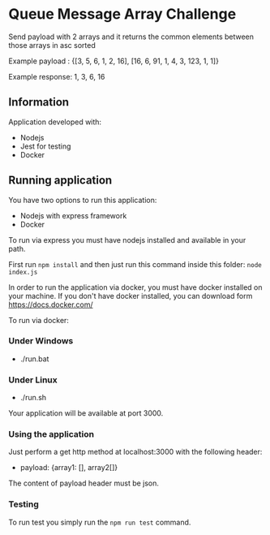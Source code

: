 # Queue Message Array Challenge

Send payload with 2 arrays and it returns the common elements between those arrays in asc sorted

Example payload : {[3, 5, 6, 1, 2, 16], [16, 6, 91, 1, 4, 3, 123, 1, 1]}

Example response: 1, 3, 6, 16


## Information
Application developed with:
 - Nodejs
 - Jest for testing
 - Docker
 
## Running application
You have two options to run this application:
 - Nodejs with express framework
 - Docker
 
To run via express you must have nodejs installed and available in your path.

First run ``npm install`` and then just run this command inside this folder: ``node index.js``
 
In order to run the application via docker, you must have docker installed on your machine.
If you don't have docker installed, you can download form https://docs.docker.com/

To run via docker:

### Under Windows
 - ./run.bat

### Under Linux
 - ./run.sh

Your application will be available at port 3000.

### Using the application
Just perform a get http method at localhost:3000 with the following header:
 - payload: {array1: [], array2[]}

The content of payload header must be json.

### Testing

To run test you simply run the ``npm run test`` command.

